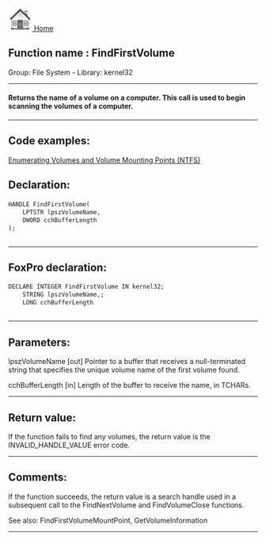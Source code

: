 [<img src="../../images/home.png"> Home ](https://github.com/VFPX/Win32API)  

## Function name : FindFirstVolume
Group: File System - Library: kernel32    
***  


#### Returns the name of a volume on a computer. This call is used to begin scanning the volumes of a computer.
***  


## Code examples:
[Enumerating Volumes and Volume Mounting Points (NTFS)](../../samples/sample_087.md)  

## Declaration:
```foxpro  
HANDLE FindFirstVolume(
	LPTSTR lpszVolumeName,
	DWORD cchBufferLength
);
  
```  
***  


## FoxPro declaration:
```foxpro  
DECLARE INTEGER FindFirstVolume IN kernel32;
	STRING lpszVolumeName,;
	LONG cchBufferLength
  
```  
***  


## Parameters:
lpszVolumeName 
[out] Pointer to a buffer that receives a null-terminated string that specifies the unique volume name of the first volume found. 

cchBufferLength 
[in] Length of the buffer to receive the name, in TCHARs.  
***  


## Return value:
If the function fails to find any volumes, the return value is the INVALID_HANDLE_VALUE error code.  
***  


## Comments:
If the function succeeds, the return value is a search handle used in a subsequent call to the FindNextVolume and FindVolumeClose functions.  
  
See also: FindFirstVolumeMountPoint, GetVolumeInformation   
  
***  

